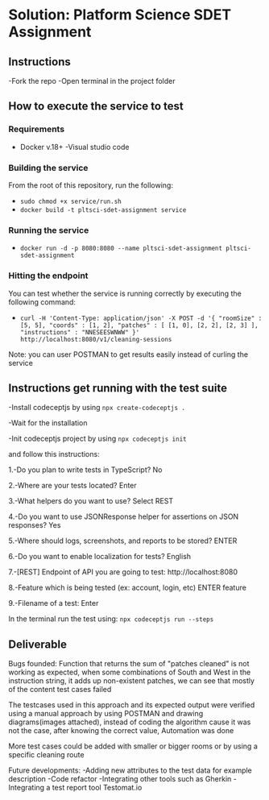 Solution: Platform Science SDET Assignment
==========================================


## Instructions
-Fork the repo
-Open terminal in the project folder

## How to execute the service to test
### Requirements
- Docker v.18+
-Visual studio code

### Building the service
From the root of this repository, run the following:

- `sudo chmod +x service/run.sh`
- `docker build -t pltsci-sdet-assignment service`

### Running the service
- `docker run -d -p 8080:8080 --name pltsci-sdet-assignment pltsci-sdet-assignment`

### Hitting the endpoint
You can test whether the service is running correctly by executing the following command:
- `curl -H 'Content-Type: application/json' -X POST -d '{ "roomSize" : [5, 5], "coords" : [1, 2], "patches" : [ [1, 0], [2, 2], [2, 3] ], "instructions" : "NNESEESWNWW" }' http://localhost:8080/v1/cleaning-sessions`

Note: you can user POSTMAN to get results easily instead of curling the service

## Instructions get running with the test suite

-Install codeceptjs by using
`npx create-codeceptjs .`

-Wait for the installation

-Init codeceptjs project by using
`npx codeceptjs init`

and follow this instructions:

1.-Do you plan to write tests in TypeScript? No

2.-Where are your tests located? Enter

3.-What helpers do you want to use?  Select REST

4.-Do you want to use JSONResponse helper for assertions on JSON responses? Yes

5.-Where should logs, screenshots, and reports to be stored? ENTER

6.-Do you want to enable localization for tests? English

7.-[REST] Endpoint of API you are going to test: http://localhost:8080

8.-Feature which is being tested (ex: account, login, etc) ENTER feature

9.-Filename of a test: Enter

In the terminal run the test using:
`npx codeceptjs run --steps`

## Deliverable

Bugs founded: Function that returns the sum of "patches cleaned" is not working as expected, when some combinations of South and West in the instruction string, it adds up non-existent patches, we can see that mostly of the content test cases failed

The testcases used in this approach and its expected output were verified using a manual approach by using POSTMAN and drawing diagrams(images attached), instead of coding the algorithm cause it was not the case, after knowing the correct value, Automation was done

More test cases could be added with smaller or bigger rooms or by using a specific cleaning route

Future developments:
-Adding new attributes to the test data for example description
-Code refactor
-Integrating other tools such as Gherkin
-Integrating a test report tool Testomat.io
